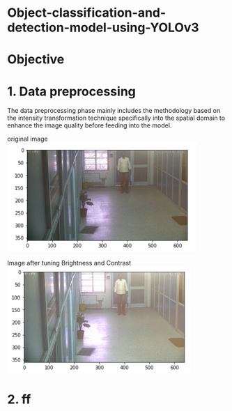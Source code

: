# Object-classification-and-detection-model-using-YOLOv3

# Objective 
# 1. Data preprocessing 
The data preprocessing phase mainly includes the methodology based on the intensity transformation technique specifically into the spatial domain to enhance the image quality before feeding into the model.

original image 
![alt text](https://github.com/gouravbarkle/Object-classification-and-detection-model-using-YOLOv3/blob/main/Image%20metadata/original.png)

Image after tuning Brightness and Contrast  
![alt text](https://github.com/gouravbarkle/Object-classification-and-detection-model-using-YOLOv3/blob/main/Image%20metadata/original%20after%20enhancement.png)

# 2. ff
